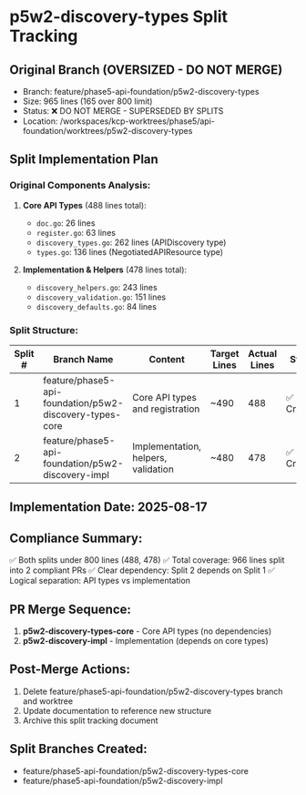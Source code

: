 # p5w2-discovery-types Split Tracking

## Original Branch (OVERSIZED - DO NOT MERGE)
- Branch: feature/phase5-api-foundation/p5w2-discovery-types
- Size: 965 lines (165 over 800 limit)
- Status: ❌ DO NOT MERGE - SUPERSEDED BY SPLITS
- Location: /workspaces/kcp-worktrees/phase5/api-foundation/worktrees/p5w2-discovery-types

## Split Implementation Plan

### Original Components Analysis:
1. **Core API Types** (488 lines total):
   - `doc.go`: 26 lines
   - `register.go`: 63 lines  
   - `discovery_types.go`: 262 lines (APIDiscovery type)
   - `types.go`: 136 lines (NegotiatedAPIResource type)

2. **Implementation & Helpers** (478 lines total):
   - `discovery_helpers.go`: 243 lines
   - `discovery_validation.go`: 151 lines
   - `discovery_defaults.go`: 84 lines

### Split Structure:

| Split # | Branch Name | Content | Target Lines | Actual Lines | Status |
|---------|------------|---------|--------------|--------------|--------|
| 1 | feature/phase5-api-foundation/p5w2-discovery-types-core | Core API types and registration | ~490 | 488 | ✅ Creating |
| 2 | feature/phase5-api-foundation/p5w2-discovery-impl | Implementation, helpers, validation | ~480 | 478 | ✅ Creating |

## Implementation Date: 2025-08-17

## Compliance Summary:
✅ Both splits under 800 lines (488, 478)
✅ Total coverage: 966 lines split into 2 compliant PRs
✅ Clear dependency: Split 2 depends on Split 1
✅ Logical separation: API types vs implementation

## PR Merge Sequence:
1. **p5w2-discovery-types-core** - Core API types (no dependencies)
2. **p5w2-discovery-impl** - Implementation (depends on core types)

## Post-Merge Actions:
1. Delete feature/phase5-api-foundation/p5w2-discovery-types branch and worktree
2. Update documentation to reference new structure
3. Archive this split tracking document

## Split Branches Created:
- feature/phase5-api-foundation/p5w2-discovery-types-core
- feature/phase5-api-foundation/p5w2-discovery-impl